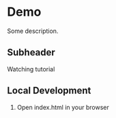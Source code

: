 # Demo

Some description.

## Subheader

Watching tutorial

## Local Development
1. Open index.html in your browser